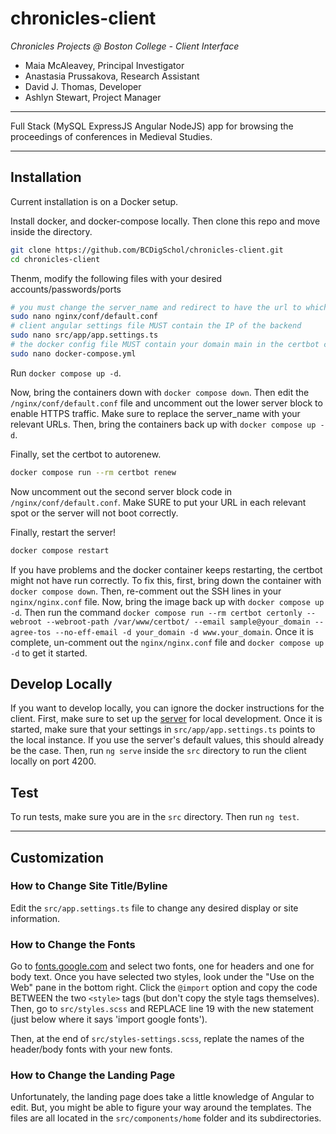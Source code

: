 # chronicles-client

*Chronicles Projects @ Boston College - Client Interface*

* Maia McAleavey, Principal Investigator
* Anastasia Prussakova, Research Assistant
* David J. Thomas, Developer
* Ashlyn Stewart, Project Manager

---

Full Stack (MySQL ExpressJS Angular NodeJS) app for browsing the proceedings of conferences in Medieval Studies.

---

## Installation

Current installation is on a Docker setup.


Install docker, and docker-compose locally. Then clone this repo and move inside the directory.

``` sh
git clone https://github.com/BCDigSchol/chronicles-client.git
cd chronicles-client
```

Thenm, modify the following files with your desired accounts/passwords/ports

``` sh
# you must change the server_name and redirect to have the url to which you are deploying
sudo nano nginx/conf/default.conf
# client angular settings file MUST contain the IP of the backend
sudo nano src/app/app.settings.ts
# the docker config file MUST contain your domain main in the certbot command line
sudo nano docker-compose.yml
```

Run `docker compose up -d`.

Now, bring the containers down with `docker compose down`. Then edit the `/nginx/conf/default.conf` file and uncomment out the lower server block to enable HTTPS traffic. Make sure to replace the server_name with your relevant URLs. Then, bring the containers back up with `docker compose up -d`.

Finally, set the certbot to autorenew.

``` sh
docker compose run --rm certbot renew
```

Now uncomment out the second server block code in `/nginx/conf/default.conf`. Make SURE to put your URL in each relevant spot or the server will not boot correctly.

Finally, restart the server!

``` sh
docker compose restart
```

If you have problems and the docker container keeps restarting, the certbot might not have run correctly. To fix this, first, bring down the container with `docker compose down`. Then, re-comment out the SSH lines in your `nginx/nginx.conf` file. Now, bring the image back up with `docker compose up -d`. Then run the command `docker compose run --rm certbot certonly --webroot --webroot-path /var/www/certbot/ --email sample@your_domain --agree-tos --no-eff-email -d your_domain -d www.your_domain`. Once it is complete, un-comment out the `nginx/nginx.conf` file and `docker compose up -d` to get it started.

## Develop Locally

If you want to develop locally, you can ignore the docker instructions for the client. First, make sure to set up the [server](https://github.com/thePortus/icam-server) for local development. Once it is started, make sure that your settings in `src/app/app.settings.ts` points to the local instance. If you use the server's default values, this should already be the case. Then, run `ng serve` inside the `src` directory to run the client locally on port 4200.

## Test

To run tests, make sure you are in the `src` directory. Then run `ng test`.

---

## Customization

### How to Change Site Title/Byline

Edit the `src/app.settings.ts` file to change any desired display or site information.

### How to Change the Fonts

Go to [fonts.google.com](https://fonts.google.com) and select two fonts, one for headers and one for body text. Once you have selected two styles, look under the "Use on the Web" pane in the bottom right. Click the `@import` option and copy the code BETWEEN the two `<style>` tags (but don't copy the style tags themselves). Then, go to `src/styles.scss` and REPLACE line 19 with the new statement (just below where it says 'import google fonts').

Then, at the end of `src/styles-settings.scss`, replate the names of the header/body fonts with your new fonts.

### How to Change the Landing Page

Unfortunately, the landing page does take a little knowledge of Angular to edit. But, you might be able to figure your way around the templates. The files are all located in the `src/components/home` folder and its subdirectories.
